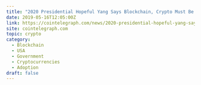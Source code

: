 ```yaml
---
title: "2020 Presidential Hopeful Yang Says Blockchain, Crypto Must Be Big Part of US Future"
date: 2019-05-16T12:05:00Z
link: https://cointelegraph.com/news/2020-presidential-hopeful-yang-says-blockchain-crypto-must-be-big-part-of-us-future?utm_medium=RSS&utm_source=hune
site: cointelegraph.com
topic: crypto
category:
  - Blockchain
  - USA
  - Government
  - Cryptocurrencies
  - Adoption
draft: false
---
```

